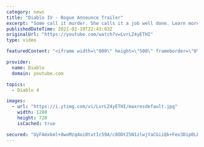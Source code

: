 ```yaml
---
category: news
title: "Diablo IV - Rogue Announce Trailer"
excerpt: "Some call it murder. She calls it a job well done. Learn more at Diablo4.com The Rogue is the newest addition to the Diablo IV campfire, combining range and ..."
publishedDateTime: 2021-02-19T22:43:03Z
originalUrl: "https://youtube.com/watch?v=LvrLZ4yETHI"
type: video

featuredContent: "<iframe width=\"800\" height=\"500\" frameborder=\"0\" src=\"https://www.youtube.com/embed/LvrLZ4yETHI\" allow=\"accelerometer; autoplay; encrypted-media; gyroscope; picture-in-picture\" allowfullscreen></iframe>"

provider:
  name: Diablo
  domain: youtube.com

topics:
  - Diablo 4

images:
  - url: "https://i.ytimg.com/vi/LvrLZ4yETHI/maxresdefault.jpg"
    width: 1280
    height: 720
    isCached: true

secured: "UyFAmxkml+8woMzq4oi0tutIc59A/c8ODtZSN1zlwjYaCGiiQk+Fex3Dip0LEJMZE+cghJ6WivvfCrEAtfm3VKuXEc3bXfKi7roKSiOueLe5t7t1HSBY2fd0L/nS90OCNDAel2eCIUB2psXLHP9zsa3rNJAeC5vwgJJRFXGehNyXbcPmlyL5AYo+fPbdZI9oD8+xFqbNBLJMHbrJw+xFUvh0REtENkXvTkPoFnySEzT1JA0ff47dAF7hdcd+TgQkePm1g+MCKRvtq4aXSrh/PwgmzuXUU5bJAkwu5xDB/y8yDKsUEMO4MLk/p32p3lWL9i/lwdB3ZBFQ8bGOXUWY6pDjtHUfG8evj/LeEzaTXx2qhDYRX4FJCuIafnzUcRplULXmz4vyKySUBs9yqcXRG4Ew4qttKxIElfexyBxj0zRPyN8msdfpDZgZSrSW4ZL5;HHhbw7xDWtEA60kXhABz4A=="
---
```


